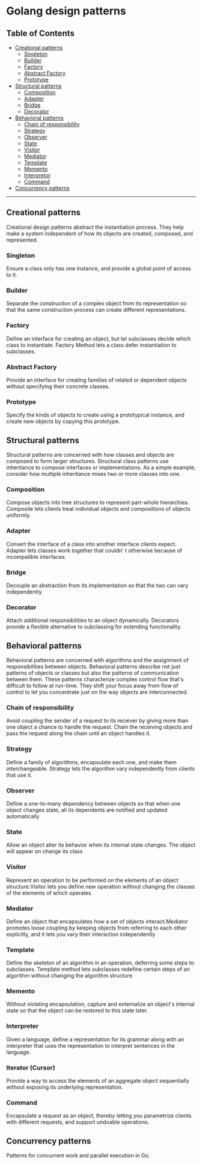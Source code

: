 # Golang design patterns

## Table of Contents

- [Creational patterns](#creational-patterns)
    - [Singleton](#singleton)
    - [Builder](#builder)
    - [Factory](#factory)
    - [Abstract Factory](#abstract-factory)
    - [Prototype](#prototype)
- [Structural patterns](#structural-patterns)
    - [Composition](#composition)
    - [Adapter](#adapter)
    - [Bridge](#bridge)
    - [Decorator](#decorator)
- [Behavioral patterns](#behavioral-patterns)
    - [Chain of responsibility](#chain-of-responsibility)
    - [Strategy](#strategy)
    - [Observer](#observer)
    - [State](#state)
    - [Visitor](#visitor)
    - [Mediator](#mediator)
    - [Template](#template)
    - [Memento](#memento)
    - [Interpretor](#interpretor)
    - [Command](#command)
- [Concurrency patterns](#concurrency-patterns)

---

## Creational patterns
Creational design patterns abstract the instantiation process. They help make a system independent of how its objects are created, composed, and represented.

### Singleton
Ensure a class only has one instance, and provide a global point of access to it.

### Builder
Separate the construction of a complex object from its representation so that the
same construction process can create different representations.

### Factory
Define an interface for creating an object, but let subclasses decide which class to
instantiate. Factory Method lets a class defer instantiation to subclasses.

### Abstract Factory
Provide an interface for creating families of related or dependent objects without
specifying their concrete classes.

### Prototype
Specify the kinds of objects to create using a prototypical instance, and create new objects by copying this prototype.

## Structural patterns
Structural patterns are concerned with how classes and objects are composed to form
larger structures. Structural class patterns use inheritance to compose interfaces or implementations.
As a simple example, consider how multiple inheritance mixes two or
more classes into one.

### Composition
Compose objects into tree structures to represent part-whole hierarchies. Composite
lets clients treat individual objects and compositions of objects uniformly.

### Adapter
Convert the interface of a class into another interface clients expect. Adapter lets
classes work together that couldn' t otherwise because of incompatible interfaces.

### Bridge
Decouple an abstraction from its implementation so that the two can vary independently.

### Decorator
Attach additional responsibilities to an object dynamically. Decorators provide a flexible alternative to subclassing for extending functionality.

## Behavioral patterns
Behavioral patterns are concerned with algorithms and the assignment of responsibilities
between objects. Behavioral patterns describe not just patterns of objects or classes
but also the patterns of communication between them. These patterns characterize
complex control flow that's difficult to follow at run-time. They shift your focus away
from flow of control to let you concentrate just on the way objects are interconnected.

### Chain of responsibility
Avoid coupling the sender of a request to its receiver by giving more than one
object a chance to handle the request. Chain the receiving objects and pass the
request along the chain until an object handles it.

### Strategy
Define a family of algorithms, encapsulate each one, and make them interchangeable.
Strategy lets the algorithm vary independently from clients that use it.

### Observer
Define a one-to-many dependency between objects so that when one object changes state, all its dependents are notified and updated automatically

### State
Allow an object alter its behavior when its internal state changes. The object will appear on change its class

### Visitor
Represent an operation to be performed on the elements of an object structure.Visitor lets you define new operation without changing the classes of the elements of which operates

### Mediator
Define an object that encapsulates how a set of objects interact.Mediator promotes loose coupling by keeping objects from referring to each other explicitly, and it lets you vary their interaction independently

### Template
Define the skeleton of an algorithm in an operation, deferring some steps to subclasses. Template method lets subclasses redefine certain steps of an algorithm without changing the algorithm structure.

### Memento
Without violating encapsulation, capture and externalize an object's internal state so that the object can be restored to this state later.

### Interpreter
Given a language, define a representation for its grammar along with an interpreter that uses the representation to interpret sentences in the language.

### Iterator (Cursor)
Provide a way to access the elements of an aggregate object sequentially without exposing its underlying representation.

### Command
Encapsulate a request as an object, thereby letting you parametrize clients with different requests, and support undoable operations.

## Concurrency patterns
Patterns for concurrent work and parallel execution in Go.
